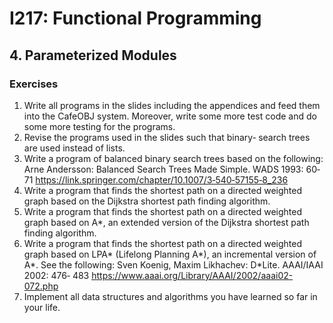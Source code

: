 # I217: Functional Programming
## 4. Parameterized Modules
### Exercises
1. Write all programs in the slides including the appendices and feed them into the CafeOBJ system. Moreover, write some more test code and do some more testing for the programs.
2. Revise the programs used in the slides such that binary‐ search trees are used instead of lists.
3. Write a program of balanced binary search trees based on the following: Arne Andersson: Balanced Search Trees Made Simple. WADS 1993: 60‐71 https://link.springer.com/chapter/10.1007/3‐540‐57155‐8_236
4. Write a program that finds the shortest path on a directed weighted graph based on the Dijkstra shortest path finding algorithm.
5. Write a program that finds the shortest path on a directed weighted graph based on A*, an extended version of the Dijkstra shortest path finding algorithm.
6. Write a program that finds the shortest path on a directed weighted graph based on LPA* (Lifelong Planning A*), an incremental version of A*. See the following: Sven Koenig, Maxim Likhachev: D*Lite. AAAI/IAAI 2002: 476‐ 483 https://www.aaai.org/Library/AAAI/2002/aaai02-072.php
7. Implement all data structures and algorithms you have learned so far in your life.

